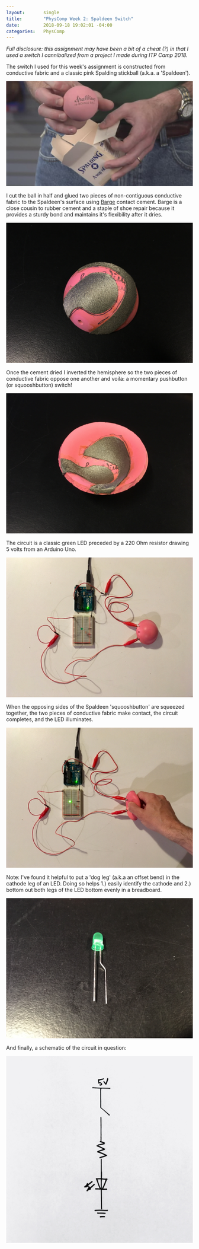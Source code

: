 ```yaml
---
layout:       single
title:        "PhysComp Week 2: Spaldeen Switch"
date:         2018-09-18 19:02:01 -04:00
categories:   PhysComp
---
```


*Full disclosure: this assignment may have been a bit of a cheat (?) in that I used a switch I cannibalized from a project I made during ITP Camp 2018.*

The switch I used for this week's assignment is constructed from conductive fabric and a classic pink Spalding stickball (a.k.a. a 'Spaldeen').

![image-title-here](/assets/images/spaldeen.jpg)

I cut the ball in half and glued two pieces of non-contiguous conductive fabric to the Spaldeen's surface using [Barge](http://www.bargeadhesive.com/products.html) contact cement. Barge is a close cousin to rubber cement and a staple of shoe repair because it provides a sturdy bond and maintains it's flexibility after it dries.

![image-title-here](/assets/images/IMG_3443.jpg)

Once the cement dried I inverted the hemisphere so the two pieces of conductive fabric oppose one another and voila: a momentary pushbutton (or squooshbutton) switch!

![image-title-here](/assets/images/IMG_3446.jpg)

The circuit is a classic green LED preceded by a 220 Ohm resistor drawing 5 volts from an Arduino Uno.

![image-title-here](/assets/images/IMG_3448.jpg)

When the opposing sides of the Spaldeen 'squooshbutton' are squeezed together, the two pieces of conductive fabric make contact, the circuit completes, and the LED illuminates.

![image-title-here](/assets/images/IMG_3450.jpg)

Note: I've found it helpful to put a 'dog leg' (a.k.a an offset bend) in the cathode leg of an LED. Doing so helps 1.) easily identify the cathode and 2.) bottom out both legs of the LED bottom evenly in a breadboard.

![image-title-here](/assets/images/IMG_3447.jpg)

And finally, a schematic of the circuit in question:

![image-title-here](/assets/images/IMG_3452.jpg)
